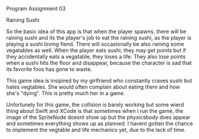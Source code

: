 Program Assignment 03

Raining Sushi

So the basic idea of this app is that when the player spawns, there will be raining sushi and its the player's job to eat the raining sushi, as the player is playing a sushi loving fiend. There will occasionally be also raining some vegatables as well. When the player eats sushi, they may get points but if they accidentally eats a vegatable, they loses a life. They also lose points when a sushi hits the floor and disappear, because the character is sad that its favorite foos has gone to waste. 

This game idea is insipired by my girlfriend who constantly craves sushi but hates vegtables. She would often complain about eating them and how she's "dying". This is pretty much her in a game.

Unfortunely for this game, the collision is barely working but some wierd thing about Swift and XCode is that sometimes when i run the game, the image of the SpriteNode doesnt show up but the physicsbody does appear and sometimes everything shows up as planned. I havent gotten the chance to implement the vegtable and life mechanics yet, due to the lack of time.

